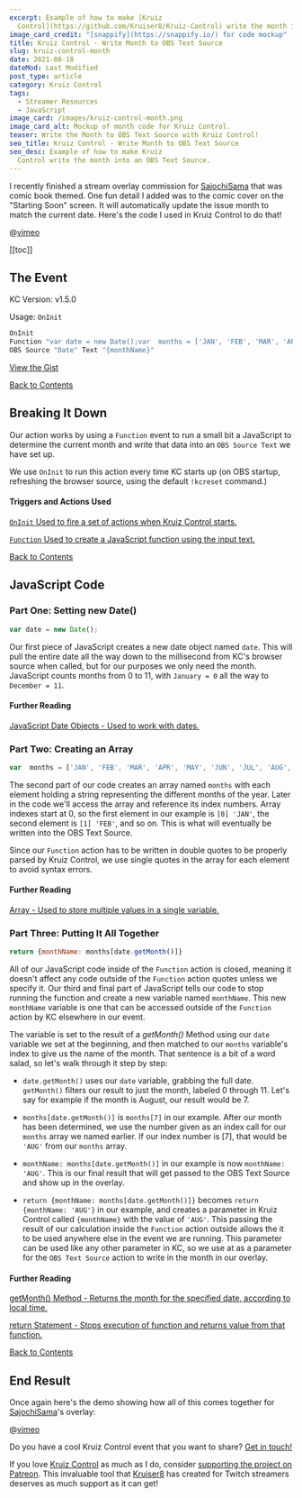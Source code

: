 ```yaml
---
excerpt: Example of how to make [Kruiz
  Control](https://github.com/Kruiser8/Kruiz-Control) write the month into an OBS Text Source.
image_card_credit: "[snappify](https://snappify.io/) for code mockup"
title: Kruiz Control - Write Month to OBS Text Source
slug: kruiz-control-month
date: 2021-08-18
dateMod: Last Modified
post_type: article
category: Kruiz Control
tags:
  - Streamer Resources
  - JavaScript
image_card: /images/kruiz-control-month.png
image_card_alt: Mockup of month code for Kruiz Control.
teaser: Write the Month to OBS Text Source with Kruiz Control!
seo_title: Kruiz Control - Write Month to OBS Text Source
seo_desc: Example of how to make Kruiz
  Control write the month into an OBS Text Source.
---
```

I recently finished a stream overlay commission for [SajochiSama](https://twitch.tv/sajochisama) that was comic book themed. One fun detail I added was to the comic cover on the "Starting Soon" screen. It will automatically update the issue month to match the current date. Here's the code I used in Kruiz Control to do that!

@[vimeo](588778678)

<a name="toc" class="mb-0"></a>

[[toc]]

## The Event
KC Version: v1.5.0

Usage: `OnInit`

```bash
OnInit
Function "var date = new Date();var  months = ['JAN', 'FEB', 'MAR', 'APR', 'MAY', 'JUN', 'JUL', 'AUG', 'SEP', 'OCT', 'NOV', 'DEC']; return {monthName: months[date.getMonth()]}"
OBS Source "Date" Text "{monthName}"
```
[View the Gist](https://gist.github.com/FatsackFails/764c73df268a4fe30cf127625b21ebcd)

[Back to Contents](#toc)

## Breaking It Down

Our action works by using a `Function` event to run a small bit a JavaScript to determine the current month and write that data into an `OBS Source Text` we have set up.

We use `OnInit` to run this action every time KC starts up (on OBS startup, refreshing the browser source, using the default `!kcreset` command.)

#### Triggers and Actions Used
[`OnInit` Used to fire a set of actions when Kruiz Control starts.](https://github.com/Kruiser8/Kruiz-Control/blob/master/js/Documentation.md#oninit)

[`Function` Used to create a JavaScript function using the input text.](https://github.com/Kruiser8/Kruiz-Control/blob/master/js/Documentation.md#function)

[Back to Contents](#toc)

## JavaScript Code

### Part One: Setting new Date()

```js
var date = new Date();
```
Our first piece of JavaScript creates a new date object named `date`. This will pull the entire date all the way down to the millisecond from KC's browser source when called, but for our purposes we only need the month. JavaScript counts months from 0 to 11, with `January = 0` all the way to `December = 11`.

#### Further Reading
[JavaScript Date Objects - Used to work with dates.](https://www.w3schools.com/js/js_dates.asp)

### Part Two: Creating an Array

```js
var  months = ['JAN', 'FEB', 'MAR', 'APR', 'MAY', 'JUN', 'JUL', 'AUG', 'SEP', 'OCT', 'NOV', 'DEC'];
```
The second part of our code creates an array named `months` with each element holding a string representing the different months of the year. Later in the code we'll access the array and reference its index numbers. Array indexes start at 0, so the first element in our example is `[0] 'JAN'`, the second element is `[1] 'FEB'`, and so on. This is what will eventually be written into the OBS Text Source.

Since our `Function` action has to be written in double quotes to be properly parsed by Kruiz Control, we use single quotes in the array for each element to avoid syntax errors.

#### Further Reading
[Array - Used to store multiple values in a single variable.](https://www.w3schools.com/js/js_arrays.asp)

### Part Three: Putting It All Together

```js
return {monthName: months[date.getMonth()]}
```

All of our JavaScript code inside of the `Function` action is closed, meaning it doesn't affect any code outside of the `Function` action quotes unless we specify it. Our third and final part of JavaScript tells our code to stop running the function and create a new variable named `monthName`. This new `monthName` variable is one that can be accessed outside of the `Function` action by KC elsewhere in our event.

The variable is set to the result of a *getMonth()* Method using our `date` variable we set at the beginning, and then matched to our `months` variable's index to give us the name of the month. That sentence is a bit of a word salad, so let's walk through it step by step:

- `date.getMonth()` uses our `date` variable, grabbing the full date. `getMonth()` filters our result to just the month, labeled 0 through 11. Let's say for example if the month is August, our result would be 7.

- `months[date.getMonth()]` is `months[7]` in our example. After our month has been determined, we use the number given as an index call for our `months` array we named earlier. If our index number is [7], that would be `'AUG'` from our `months` array.

- `monthName: months[date.getMonth()]` in our example is now `monthName: 'AUG'`. This is our final result that will get passed to the OBS Text Source and show up in the overlay.

- `return {monthName: months[date.getMonth()]}` becomes `return {monthName: 'AUG'}` in our example, and creates a parameter in Kruiz Control called `{monthName}` with the value of `'AUG'`. This passing the result of our calculation inside the `Function` action outside allows the it to be used anywhere else in the event we are running. This parameter can be used like any other parameter in KC, so we use at as a parameter for the `OBS Text Source` action to write in the month in our overlay.

#### Further Reading
[getMonth() Method - Returns the month for the specified date, according to local time.](https://www.w3schools.com/jsref/jsref_getmonth.asp)

[return Statement - Stops execution of function and returns value from that function.](https://www.w3schools.com/jsref/jsref_return.asp)

[Back to Contents](#toc)

## End Result
Once again here's the demo showing how all of this comes together for [SajochiSama](https://twitch.tv/sajochisama)'s overlay:

@[vimeo](588778678)

Do you have a cool Kruiz Control event that you want to share? [Get in touch!](/contact)

If you love [Kruiz Control](https://github.com/Kruiser8/Kruiz-Control) as much as I do, consider [supporting the project on Patreon](https://www.patreon.com/kruiser8). This invaluable tool that [Kruiser8](https://twitch.tv/kruiser8) has created for Twitch streamers deserves as much support as it can get!
